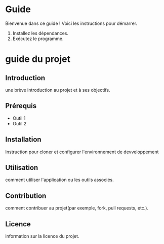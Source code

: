 # Guide

Bienvenue dans ce guide ! Voici les instructions pour démarrer.

1. Installez les dépendances.
2. Exécutez le programme.

# guide du projet

## Introduction
une brève introduction au projet et à ses objectifs.

## Prérequis
- Outil 1
- Outil 2
## Installation
Instruction pour cloner et configurer l'environnement de devveloppement
## Utilisation
comment utiliser l'application ou les outils associés.
## Contribution
comment contribuer au projet(par exemple, fork, pull requests, etc.).
## Licence
information sur la licence du projet.